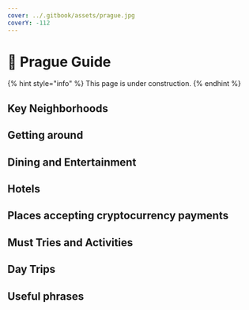 ```yaml
---
cover: ../.gitbook/assets/prague.jpg
coverY: -112
---
```


# 🏰 Prague Guide

{% hint style="info" %}
This page is under construction.
{% endhint %}

## Key Neighborhoods

## Getting around

## Dining and Entertainment

## Hotels

## Places accepting cryptocurrency payments

## Must Tries and Activities

## Day Trips

## Useful phrases
